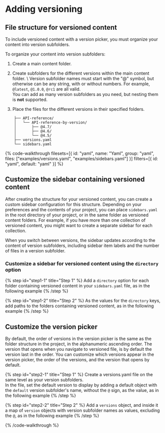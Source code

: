 <!-- ...other markup... -->
# Adding versioning

## File structure for versioned content

To include versioned content with a version picker, you must organize your content into version subfolders.

To organize your content into version subfolders:

  1. Create a main content folder.
   
  2. Create subfolders for the different versions within the main content folder. \ 
     Version subfolder names must start with the "@" symbol, but otherwise can be any string, with or without numbers.
     For example, `@latest`, `@1.0.0`, `@rc1` are all valid. \
     You can add as many version subfolders as you need, but nesting them is **not** supported.
  
  3. Place the files for the different versions in their specified folders.
   
```treeview  {% title="File structure for versioned content" %}
    ├── API-reference/
    │   └── API-reference-by-version/
    │       ├── @4.7/
    │       ├── @4.6/
    │       └── @4.5/
    ├── versions.yaml
    └── sidebars.yaml
```

{% code-walkthrough
  filesets=[{
    id: "yaml",
    name: "Yaml",
    group: "yaml",
    files: ["examples/versions.yaml", "examples/sidebars.yaml"]
  }]
  filters=[{
    id: "yaml",
    default: "yaml"
  }]
%}
  ## Customize the sidebar containing versioned content

  After creating the structure for your versioned content, you can create a custom sidebar configuration for this structure.
  Depending on your preferences and the contents of your project, you can place `sidebars.yaml` in the root directory of your project, or in the same folder as versioned content folders.
  For example, if you have more than one collection of versioned content, you might want to create a separate sidebar for each collection.

  When you switch between versions, the sidebar updates according to the content of version subfolders, including sidebar item labels and the number of files in a version subfolder.
  
  ### Customize a sidebar for versioned content using the `directory` option

  {% step id="step1-1" title="Step 1" %}
    Add a `directory` option for each folder containing versioned content in your `sidebars.yaml` file, as in the following example
  {% /step %}

  {% step id="step1-2" title="Step 2" %}
    As the values for the `directory` keys, add paths to the folders containing versioned content, as in the following example
  {% /step %}

  ## Customize the version picker

  By default, the order of versions in the version picker is the same as the folder structure in the project, in the alphanumeric ascending order. The version that opens when you navigate to versioned file, is by default the version last in the order.
  You can customize which versions appear in the version picker, the order of the versions, and the version that opens by default.

  {% step id="step2-1" title="Step 1" %}
    Create a versions.yaml file on the same level as your version subfolders. \
    In the file, set the default version to display by adding a default object with the `default` version subfolder's name, without the `@` sign, as the value, as in the following example
  {% /step %}

  {% step id="step2-2" title="Step 2" %}
    Add a `versions` object, and inside it a map of `version` objects with version subfolder names as values, excluding the `@`, as in the following example
  {% /step %}

{% /code-walkthrough %}